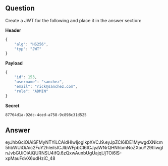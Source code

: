 ## Question

Create a JWT for the following and place it in the answer section:

**Header**

```js
{
    "alg": "HS256",
    "typ": "JWT"
}
```

**Payload**

```js
{
    "id": 153,
    "username": "sanchez",
    "email": "rick@sanchez.com",
    "role": "ADMIN"
}
```

**Secret**

```
87764d1a-92dc-4ced-a758-9c898c31d525
```

## Answer

eyJhbGciOiAiSFMyNTYiLCAidHlwIjogIkpXVCJ9.eyJpZCI6IDE1MywgdXNlcm5hbWUiOiAic2FuY2hleiIsICJlbWFpbCI6ICJyaWNrQHNhbmNoZXouY29tIiwgInJvbGUiOiAiQURNSU4ifQ.6zQxwAunbUgUajqUjTOi6lS-xpMauFdvX6udHziC_48
